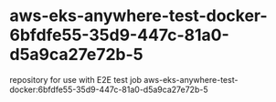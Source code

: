 # aws-eks-anywhere-test-docker-6bfdfe55-35d9-447c-81a0-d5a9ca27e72b-5
repository for use with E2E test job aws-eks-anywhere-test-docker:6bfdfe55-35d9-447c-81a0-d5a9ca27e72b-5
